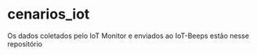 # cenarios_iot

Os dados coletados pelo IoT Monitor e enviados ao IoT-Beeps estão nesse repositório
